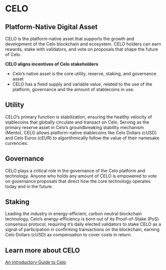 # CELO

## Platform-Native Digital Asset

CELO is the platform-native asset that supports the growth and development of the Celo blockchain and ecosystem. CELO holders can earn rewards, stake with validators, and vote on proposals that shape the future of Celo.

**CELO aligns incentives of Celo stakeholders**

* Celo’s native asset is the core utility, reserve, staking, and governance asset
* CELO has a fixed supply and variable value, related to the use of the platform, governance and the amount of stablecoins in use.

## Utility

CELO’s primary function is stabilization, ensuring the healthy velocity of stablecoins that globally circulate and transact on Celo. Serving as the primary reserve asset in Celo’s groundbreaking stability mechanism (Mento), CELO allows platform-native stablecoins like Celo Dollars (cUSD) and Celo Euros (cEUR) to algorithmically follow the value of their namesake currencies. 

## Governance

CELO plays a critical role in the governance of the Celo platform and technology. Anyone who holds any amount of CELO is empowered to vote on governance proposals that direct how the core technology operates today and in the future.

## Staking

Leading the industry in energy-efficient, carbon neutral blockchain technology, Celo’s energy-efficiency is born out of its Proof-of-Stake (PoS) consensus protocol, requiring it’s daily elected validators to stake CELO as a signal of participation in confirming transactions on the blockchain, earning Celo Dollars (cUSD) as compensation to cover costs in return. 

## Learn more about CELO

[An introductory Guide to Celo](https://medium.com/celoorg/an-introductory-guide-to-celo-b185c62d3067)
